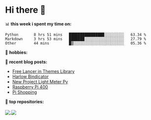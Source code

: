 # Hi there 👋

📊 **this week i spent my time on:**
<!--START_SECTION:waka-->

```text
Python       8 hrs 51 mins   ████████████████░░░░░░░░░   63.34 %
Markdown     3 hrs 53 mins   ███████░░░░░░░░░░░░░░░░░░   27.79 %
Other        44 mins         █▒░░░░░░░░░░░░░░░░░░░░░░░   05.36 %
```

<!--END_SECTION:waka-->

📅 **hobbies:**

:memo: **recent blog posts:**
<!-- SPUD_POSTS:START -->
- [Free Lancer in Themes Library](https://joemccarthy.co.uk/posts/free-lancer-in-themes-library/)
- [Harlow Bindicator](https://joemccarthy.co.uk/posts/harlow-bindicator/)
- [New Project Light Meter Py](https://joemccarthy.co.uk/posts/new-project-light-meter-py/)
- [Raspberry Pi 400](https://joemccarthy.co.uk/posts/pi-400/)
- [Pi Shopping](https://joemccarthy.co.uk/posts/pi-shopping/)
<!-- SPUD_POSTS:END -->

:abacus: **top repositories:**
</br>
</br>
<a href="https://github.com/joseph-mccarthy/hugo-bootstrap-freelancer-template">
  <img align="center" src="https://github-readme-stats.vercel.app/api/pin/?username=joseph-mccarthy&repo=hugo-bootstrap-freelancer-template&theme=buefy" />
</a>
<a href="https://github.com/joseph-mccarthy/internet-monitor">
  <img align="center" src="https://github-readme-stats.vercel.app/api/pin/?username=joseph-mccarthy&repo=internet-monitor&theme=buefy" />
</a>
